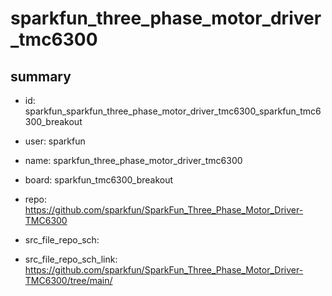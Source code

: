 # sparkfun_three_phase_motor_driver_tmc6300
 
## summary 
* id: sparkfun_sparkfun_three_phase_motor_driver_tmc6300_sparkfun_tmc6300_breakout
* user: sparkfun
* name: sparkfun_three_phase_motor_driver_tmc6300
* board: sparkfun_tmc6300_breakout
* repo: https://github.com/sparkfun/SparkFun_Three_Phase_Motor_Driver-TMC6300



* src_file_repo_sch: 
* src_file_repo_sch_link: https://github.com/sparkfun/SparkFun_Three_Phase_Motor_Driver-TMC6300/tree/main/




